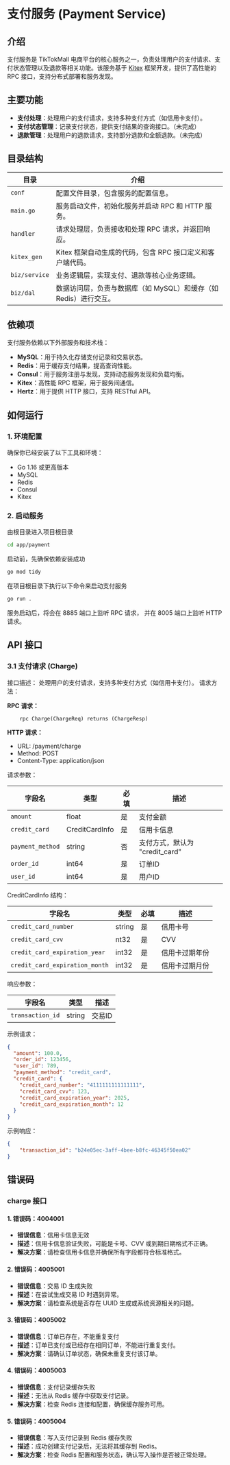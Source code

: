 # 支付服务 (Payment Service)

## 介绍

支付服务是 TikTokMall 电商平台的核心服务之一，负责处理用户的支付请求、支付状态管理以及退款等相关功能。该服务基于 [Kitex](https://github.com/cloudwego/kitex/) 框架开发，提供了高性能的 RPC 接口，支持分布式部署和服务发现。

## 主要功能

- **支付处理**：处理用户的支付请求，支持多种支付方式（如信用卡支付）。
- **支付状态管理**：记录支付状态，提供支付结果的查询接口。（未完成）
- **退款管理**：处理用户的退款请求，支持部分退款和全额退款。（未完成）

## 目录结构

| 目录         | 介绍                                                                 |
|--------------|--------------------------------------------------------------------|
| `conf`       | 配置文件目录，包含服务的配置信息。                                       |
| `main.go`    | 服务启动文件，初始化服务并启动 RPC 和 HTTP 服务。                          |
| `handler`    | 请求处理层，负责接收和处理 RPC 请求，并返回响应。                           |
| `kitex_gen`  | Kitex 框架自动生成的代码，包含 RPC 接口定义和客户端代码。                    |
| `biz/service`| 业务逻辑层，实现支付、退款等核心业务逻辑。                                  |
| `biz/dal`    | 数据访问层，负责与数据库（如 MySQL）和缓存（如 Redis）进行交互。              |

## 依赖项

支付服务依赖以下外部服务和技术栈：

- **MySQL**：用于持久化存储支付记录和交易状态。
- **Redis**：用于缓存支付结果，提高查询性能。
- **Consul**：用于服务注册与发现，支持动态服务发现和负载均衡。
- **Kitex**：高性能 RPC 框架，用于服务间通信。
- **Hertz**：用于提供 HTTP 接口，支持 RESTful API。

## 如何运行

### 1. 环境配置

确保你已经安装了以下工具和环境：

- Go 1.16 或更高版本
- MySQL
- Redis
- Consul
- Kitex

### 2. 启动服务

由根目录进入项目根目录
``` bash
cd app/payment
```
启动前，先确保依赖安装成功
``` bash
go mod tidy
```
在项目根目录下执行以下命令来启动支付服务
``` bash
go run .
```
服务启动后，将会在 8885 端口上监听 RPC 请求，
并在 8005 端口上监听 HTTP 请求。

## API 接口

### 3.1 支付请求 (Charge)
接口描述： 处理用户的支付请求，支持多种支付方式（如信用卡支付）。
请求方法：

**RPC 请求：**
```Proto
    rpc Charge(ChargeReq) returns (ChargeResp)
```

**HTTP 请求：**
- URL: /payment/charge
- Method: POST
- Content-Type: application/json

请求参数：

| 字段名            | 类型             | 必填 | 描述                     |
|------------------|----------------|---|------------------------|
| `amount`         | float          | 是 | 支付金额                   |
| `credit_card`    | CreditCardInfo | 是 | 信用卡信息                  |
| `payment_method` | string         | 否 | 支付方式，默认为 "credit_card" |
| `order_id`       | int64          | 是 | 订单ID                   |
| `user_id`        | int64          | 是 | 用户ID                   |

CreditCardInfo 结构：

| 字段名                            | 类型     | 必填 | 描述     |
|--------------------------------|--------|-|--------|
| `credit_card_number`           | string | 是 | 信用卡号   |
| `credit_card_cvv`              | nt32   | 是 | CVV  |
| `credit_card_expiration_year`  | int32  | 是 | 信用卡过期年份   |
| `credit_card_expiration_month` | int32  | 是 | 信用卡过期月份   |

响应参数：

| 字段名                        | 类型     | 描述   |
|----------------------------|--------|------|
| `transaction_id`           | string | 交易ID |

示例请求：
```json
{
  "amount": 100.0,
  "order_id": 123456,
  "user_id": 789,
  "payment_method": "credit_card",
  "credit_card": {
    "credit_card_number": "4111111111111111",
    "credit_card_cvv": 123,
    "credit_card_expiration_year": 2025,
    "credit_card_expiration_month": 12
  }
}
```
示例响应：
```json
{
    "transaction_id": "b24e05ec-3aff-4bee-b8fc-46345f50ea02"
}
```

## 错误码

### charge 接口

#### 1. 错误码：**4004001**
- **错误信息**：信用卡信息无效
- **描述**：信用卡信息验证失败，可能是卡号、CVV 或到期日期格式不正确。
- **解决方案**：请检查信用卡信息并确保所有字段都符合标准格式。

#### 2. 错误码：**4005001**
- **错误信息**：交易 ID 生成失败
- **描述**：在尝试生成交易 ID 时遇到异常。
- **解决方案**：请检查系统是否存在 UUID 生成或系统资源相关的问题。

#### 3. 错误码：**4005002**
- **错误信息**：订单已存在，不能重复支付
- **描述**：订单已支付或已经存在相同订单，不能进行重复支付。
- **解决方案**：请确认订单状态，确保未重复支付该订单。

#### 4. 错误码：**4005003**
- **错误信息**：支付记录缓存失败
- **描述**：无法从 Redis 缓存中获取支付记录。
- **解决方案**：检查 Redis 连接和配置，确保缓存服务可用。

#### 5. 错误码：**4005004**
- **错误信息**：写入支付记录到 Redis 缓存失败
- **描述**：成功创建支付记录后，无法将其缓存到 Redis。
- **解决方案**：检查 Redis 配置和服务状态，确认写入操作是否被正常处理。
